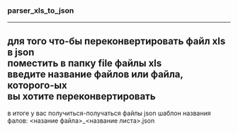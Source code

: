 ### parser_xls_to_json
---------------------------------------------------
для того что-бы переконвертировать файл xls в json  
поместить в папку file файлы xls  
введите название файлов или файла, которого-ых  
вы хотите переконвертировать
---------------------------------------------------
в итоге у вас получиться-получаться файлы json
шаблон названия фалов:
<назание файла>_<название листа>.json
